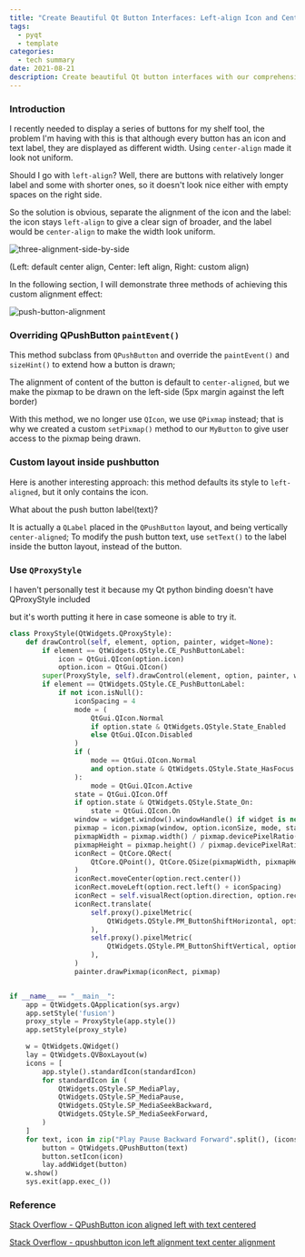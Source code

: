 ```yaml
---
title: "Create Beautiful Qt Button Interfaces: Left-align Icon and Center-align Text"
tags:
  - pyqt
  - template
categories:
  - tech summary
date: 2021-08-21
description: Create beautiful Qt button interfaces with our comprehensive tutorial on left-aligning icons and center-aligning text. Our step-by-step guide provides practical examples and best practices for designing visually stunning interfaces that enhance user experience. Whether you're a beginner or an advanced user, our tutorial will help you master the techniques needed to create beautiful Qt button interfaces that are both functional and aesthetically pleasing.
---
```


### Introduction

I recently needed to display a series of buttons for my shelf tool, the problem I'm having with this is that
although every button has an icon and text label, they are displayed as different width. Using `center-align`
made it look not uniform.

Should I go with `left-align`? Well, there are buttons with relatively longer label and some with shorter ones,
so it doesn't look nice either with empty spaces on the right side.

So the solution is obvious, separate the alignment of the icon and the label: the icon stays `left-align` to
give a clear sign of broader, and the label would be `center-align` to make the width look uniform.

![three-alignment-side-by-side](https://i.imgur.com/dMOZpkH.jpg)

(Left: default center align, Center: left align, Right: custom align)

In the following section, I will demonstrate three methods of achieving this custom alignment effect:

![push-button-alignment](https://imgur.com/3G6fmVN.png)

### Overriding QPushButton `paintEvent()`

This method subclass from `QPushButton` and override the `paintEvent()` and `sizeHint()`
to extend how a button is drawn;

The alignment of content of the button is default to `center-aligned`, but
we make the pixmap to be drawn on the left-side (5px margin against the left border)

With this method, we no longer use `QIcon`, we use `QPixmap` instead; that is why
we created a custom `setPixmap()` method to our `MyButton` to give user access
to the pixmap being drawn.

<script src="https://gist.github.com/leixingyu/009a594f3d94643d39b9eee5ac6cf118.js"></script>

### Custom layout inside pushbutton

Here is another interesting approach: 
this method defaults its style to `left-aligned`, but it only contains the icon.

What about the push button label(text)?

It is actually a `QLabel` placed in the `QPushButton` layout, and being vertically
`center-aligned`; To modify the push button text, use `setText()` to the label 
inside the button layout, instead of the button.

<script src="https://gist.github.com/leixingyu/78b83e758e74cb56f9da5f076e5c4d9d.js"></script>

### Use `QProxyStyle`

I haven't personally test it because my Qt python binding doesn't have QProxyStyle included

but it's worth putting it here in case someone is able to try it.

```python
class ProxyStyle(QtWidgets.QProxyStyle):
    def drawControl(self, element, option, painter, widget=None):
        if element == QtWidgets.QStyle.CE_PushButtonLabel:
            icon = QtGui.QIcon(option.icon)
            option.icon = QtGui.QIcon()
        super(ProxyStyle, self).drawControl(element, option, painter, widget)
        if element == QtWidgets.QStyle.CE_PushButtonLabel:
            if not icon.isNull():
                iconSpacing = 4
                mode = (
                    QtGui.QIcon.Normal
                    if option.state & QtWidgets.QStyle.State_Enabled
                    else QtGui.QIcon.Disabled
                )
                if (
                    mode == QtGui.QIcon.Normal
                    and option.state & QtWidgets.QStyle.State_HasFocus
                ):
                    mode = QtGui.QIcon.Active
                state = QtGui.QIcon.Off
                if option.state & QtWidgets.QStyle.State_On:
                    state = QtGui.QIcon.On
                window = widget.window().windowHandle() if widget is not None else None
                pixmap = icon.pixmap(window, option.iconSize, mode, state)
                pixmapWidth = pixmap.width() / pixmap.devicePixelRatio()
                pixmapHeight = pixmap.height() / pixmap.devicePixelRatio()
                iconRect = QtCore.QRect(
                    QtCore.QPoint(), QtCore.QSize(pixmapWidth, pixmapHeight)
                )
                iconRect.moveCenter(option.rect.center())
                iconRect.moveLeft(option.rect.left() + iconSpacing)
                iconRect = self.visualRect(option.direction, option.rect, iconRect)
                iconRect.translate(
                    self.proxy().pixelMetric(
                        QtWidgets.QStyle.PM_ButtonShiftHorizontal, option, widget
                    ),
                    self.proxy().pixelMetric(
                        QtWidgets.QStyle.PM_ButtonShiftVertical, option, widget
                    ),
                )
                painter.drawPixmap(iconRect, pixmap)


if __name__ == "__main__":
    app = QtWidgets.QApplication(sys.argv)
    app.setStyle('fusion')
    proxy_style = ProxyStyle(app.style())
    app.setStyle(proxy_style)

    w = QtWidgets.QWidget()
    lay = QtWidgets.QVBoxLayout(w)
    icons = [
        app.style().standardIcon(standardIcon)
        for standardIcon in (
            QtWidgets.QStyle.SP_MediaPlay,
            QtWidgets.QStyle.SP_MediaPause,
            QtWidgets.QStyle.SP_MediaSeekBackward,
            QtWidgets.QStyle.SP_MediaSeekForward,
        )
    ]
    for text, icon in zip("Play Pause Backward Forward".split(), (icons)):
        button = QtWidgets.QPushButton(text)
        button.setIcon(icon)
        lay.addWidget(button)
    w.show()
    sys.exit(app.exec_())
```


### Reference

[Stack Overflow - QPushButton icon aligned left with text centered](https://stackoverflow.com/questions/44091339)

[Stack Overflow - qpushbutton icon left alignment text center alignment](https://stackoverflow.com/questions/56129402)

